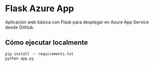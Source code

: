 # Flask Azure App

Aplicación web básica con Flask para desplegar en Azure App Service desde GitHub.

## Cómo ejecutar localmente

```bash
pip install -r requirements.txt
python app.py
